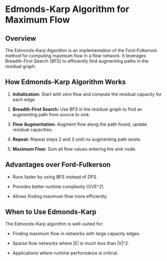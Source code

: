 # Edmonds-Karp Algorithm for Maximum Flow

## Overview

The Edmonds-Karp Algorithm is an implementation of the Ford-Fulkerson method for computing maximum flow in a flow network. It leverages Breadth-First Search (BFS) to efficiently find augmenting paths in the residual graph.

## How Edmonds-Karp Algorithm Works  

1. **Initialization:** Start with zero flow and compute the residual capacity for each edge.

2. **Breadth-First Search:** Use BFS in the residual graph to find an augmenting path from source to sink.

3. **Flow Augmentation:** Augment flow along the path found, update residual capacities.

4. **Repeat:** Repeat steps 2 and 3 until no augmenting path exists.

5. **Maximum Flow:** Sum all flow values entering the sink node.

## Advantages over Ford-Fulkerson

- Runs faster by using BFS instead of DFS.

- Provides better runtime complexity O(VE^2).

- Allows finding maximum flow more efficiently.

## When to Use Edmonds-Karp

The Edmonds-Karp algorithm is well-suited for:

- Finding maximum flow in networks with large capacity edges. 

- Sparse flow networks where |E| is much less than |V|^2.

- Applications where runtime performance is critical.
